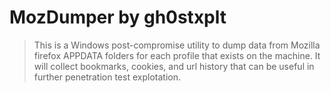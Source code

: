 # MozDumper by gh0stxplt


> This is a Windows post-compromise utility to dump data from Mozilla firefox APPDATA folders for each profile that exists on the machine. It will collect bookmarks, cookies, and url history that can be useful in further penetration test explotation.
